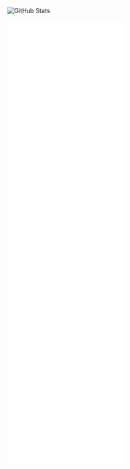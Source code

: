 ![GitHub Stats](https://github-readme-stats.vercel.app/api?username=maanu111&show_icons=true&theme=github_dark)

![Metrics](github-metrics.svg)
